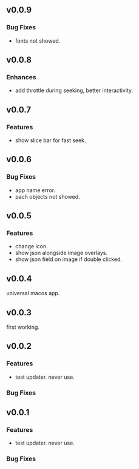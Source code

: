 ## v0.0.9

### Bug Fixes

- fonts not showed.

## v0.0.8

### Enhances

- add throttle during seeking, better interactivity.

## v0.0.7

### Features

- show slice bar for fast seek.

## v0.0.6

### Bug Fixes

- app name error.
- pach objects not showed.

## v0.0.5

### Features

- change icon.
- show json alongside image overlays.
- show json field on image if double clicked.

## v0.0.4

universal macos app.

## v0.0.3

first working.

## v0.0.2

### Features

- test updater. never use.

### Bug Fixes

## v0.0.1

### Features

- test updater. never use.

### Bug Fixes
